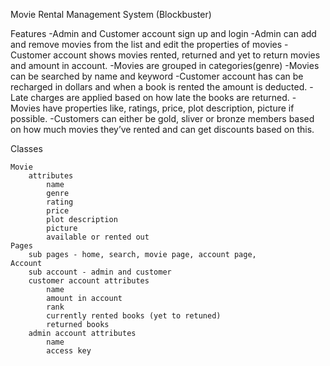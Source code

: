 Movie Rental Management System (Blockbuster)

Features
-Admin and Customer account sign up and login
-Admin can add and remove movies from the list and edit the properties of movies
-Customer account shows movies rented, returned and yet to return movies and amount in account.
-Movies are grouped in categories(genre)
-Movies can be searched by name and keyword
-Customer account has can be recharged in dollars and when a book is rented the amount is deducted.
-Late charges are applied based on how late the books are returned.
-Movies have properties like, ratings, price, plot description, picture if possible.
-Customers can either be gold, sliver or bronze members based on how much movies they’ve rented and can get discounts based on this.

Classes

    Movie
        attributes
            name
            genre
            rating
            price
            plot description
            picture
            available or rented out
    Pages
        sub pages - home, search, movie page, account page, 
    Account
        sub account - admin and customer
        customer account attributes
            name
            amount in account
            rank
            currently rented books (yet to retuned)
            returned books 
        admin account attributes
            name
            access key
